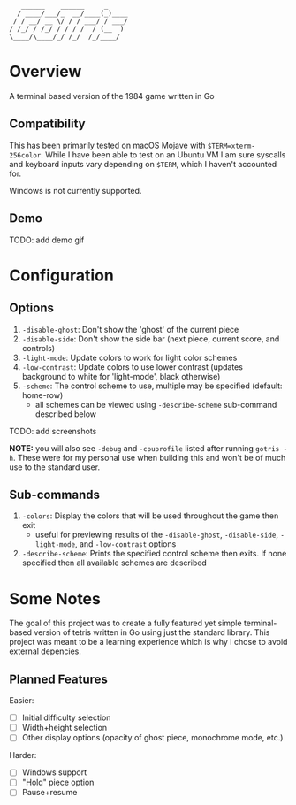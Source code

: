 ```
   ______    ______     _     
  / ____/___/_  __/____(_)____
 / / __/ __ \/ / / ___/ / ___/
/ /_/ / /_/ / / / /  / (__  ) 
\____/\____/_/ /_/  /_/____/  
```

# Overview
A terminal based version of the 1984 game written in Go

## Compatibility 
This has been primarily tested on macOS Mojave with `$TERM=xterm-256color`. While I have been able to test on an Ubuntu VM I am sure syscalls and keyboard inputs vary depending on `$TERM`, which I haven't accounted for.

Windows is not currently supported.

## Demo
TODO: add demo gif
# Configuration
## Options
1. `-disable-ghost`: Don't show the 'ghost' of the current piece
2. `-disable-side`: Don't show the side bar (next piece, current score, and controls)
3. `-light-mode`: Update colors to work for light color schemes
4. `-low-contrast`: Update colors to use lower contrast (updates background to white for 'light-mode', black otherwise)
5. `-scheme`: The control scheme to use, multiple may be specified (default: home-row)
   -  all schemes can be viewed using `-describe-scheme` sub-command described below

TODO: add screenshots

**NOTE:** you will also see `-debug` and `-cpuprofile` listed after running `gotris -h`. These were for my personal use when building this and won't be of much use to the standard user.
## Sub-commands
1. `-colors`: Display the colors that will be used throughout the game then exit
   - useful for previewing results of the `-disable-ghost`, `-disable-side`, `-light-mode`, and `-low-contrast` options
2. `-describe-scheme`: Prints the specified control scheme then exits. If none specified then all available schemes are described

# Some Notes
The goal of this project was to create a fully featured yet simple terminal-based version of tetris written in Go using just the standard library. This project was meant to be a learning experience which is why I chose to avoid external depencies.

## Planned Features
Easier:
- [ ] Initial difficulty selection
- [ ] Width+height selection
- [ ] Other display options (opacity of ghost piece, monochrome mode, etc.)

Harder:
- [ ] Windows support
- [ ] "Hold" piece option
- [ ] Pause+resume
